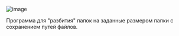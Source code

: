 ![image](https://github.com/user-attachments/assets/a38801ce-f6e8-4afa-a41b-73f8ae60b3a3)

Программа для "разбития" папок на заданные размером папки с сохранением путей файлов.

